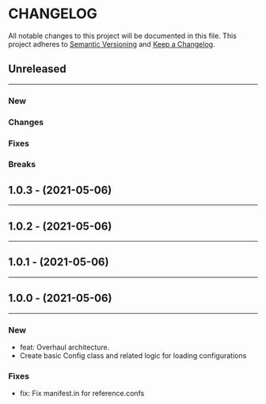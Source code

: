 # CHANGELOG

All notable changes to this project will be documented in this file.
This project adheres to [Semantic Versioning](http://semver.org/) and [Keep a Changelog](http://keepachangelog.com/).



## Unreleased
---

### New

### Changes

### Fixes

### Breaks


## 1.0.3 - (2021-05-06)
---

## 1.0.2 - (2021-05-06)
---

## 1.0.1 - (2021-05-06)
---

## 1.0.0 - (2021-05-06)
---

### New
* feat: Overhaul architecture.
* Create basic Config class and related logic for loading configurations


### Fixes
* fix: Fix manifest.in for reference.confs


